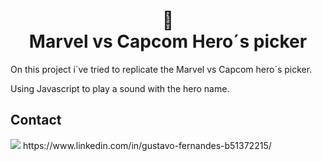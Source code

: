 <h1 align="center">
📄<br>Marvel vs Capcom Hero´s picker
</h1>

On this project i´ve tried to replicate the Marvel vs Capcom hero´s picker.

Using Javascript to play a sound with the hero name.


## Contact

<img src="https://img.shields.io/badge/LinkedIn-0077B5?style=for-the-badge&logo=linkedin&logoColor=white" /> 
https://www.linkedin.com/in/gustavo-fernandes-b51372215/
